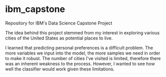 # ibm_capstone
Repository for IBM's Data Science Capstone Project

The idea behind this project stemmed from my interest in exploring various cities of the United States as potential places to live.

I learned that predicting personal preferences is a difficult problem. The more variables we input into the model, the more samples we need in order to make it robust. The number of cities I've visited is limited, therefore there was an inherent weakness to the process. However, I wanted to see how well the classifier would work given these limitations.

